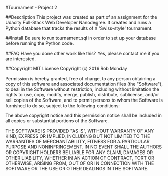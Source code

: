 #Tournament - Project 2

##Description
This project was created as part of an assignment for the Udacity Full-Stack Web Developer Nanodegree.  It creates and runs a Python database that tracks the results of a 'Swiss-style' tournament.

##Install
Be sure to run tournament.sql in order to set up your database before running the Python code.

##FAQ
Have you done other work like this?  Yes, please contact me if you are interested.

##Copyright
MIT License
Copyright (c) 2016 Rob Monday

Permission is hereby granted, free of charge, to any person obtaining a copy of this software and associated documentation files (the "Software"), to deal in the Software without restriction, including without limitation the rights to use, copy, modify, merge, publish, distribute, sublicense, and/or sell copies of the Software, and to permit persons to whom the Software is furnished to do so, subject to the following conditions:

The above copyright notice and this permission notice shall be included in all copies or substantial portions of the Software.

THE SOFTWARE IS PROVIDED "AS IS", WITHOUT WARRANTY OF ANY KIND, EXPRESS OR IMPLIED, INCLUDING BUT NOT LIMITED TO THE WARRANTIES OF MERCHANTABILITY, FITNESS FOR A PARTICULAR PURPOSE AND NONINFRINGEMENT. IN NO EVENT SHALL THE AUTHORS OR COPYRIGHT HOLDERS BE LIABLE FOR ANY CLAIM, DAMAGES OR OTHER LIABILITY, WHETHER IN AN ACTION OF CONTRACT, TORT OR OTHERWISE, ARISING FROM, OUT OF OR IN CONNECTION WITH THE SOFTWARE OR THE USE OR OTHER DEALINGS IN THE SOFTWARE.
